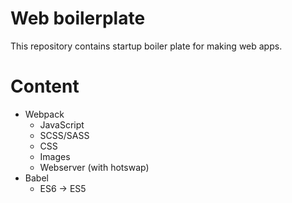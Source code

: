 # Web boilerplate

This repository contains startup boiler plate for making web apps.

# Content

- Webpack
    - JavaScript
    - SCSS/SASS
    - CSS
    - Images
    - Webserver (with hotswap)
- Babel
    - ES6 -> ES5
